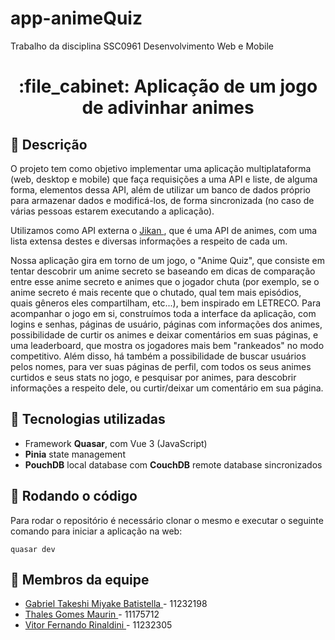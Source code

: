 # app-animeQuiz
Trabalho da disciplina SSC0961 Desenvolvimento Web e Mobile

<h1 align="center"> :file_cabinet: Aplicação de um jogo de adivinhar animes </h1>

## :memo: Descrição
O projeto tem como objetivo implementar uma aplicação multiplataforma (web, desktop e mobile) que faça requisições a uma API e liste, de alguma forma, elementos dessa API, além de utilizar um banco de dados próprio para armazenar dados e modificá-los, de forma sincronizada (no caso de várias pessoas estarem executando a aplicação).

Utilizamos como API externa o <a href="https://docs.api.jikan.moe/"> Jikan </a>, que é uma API de animes, com uma lista extensa destes e diversas informações a respeito de cada um.

Nossa aplicação gira em torno de um jogo, o "Anime Quiz", que consiste em tentar descobrir um anime secreto se baseando em dicas de comparação entre esse anime secreto e animes que o jogador chuta (por exemplo, se o anime secreto é mais recente que o chutado, qual tem mais episódios, quais gêneros eles compartilham, etc...), bem inspirado em LETRECO. Para acompanhar o jogo em si, construímos toda a interface da aplicação, com logins e senhas, páginas de usuário, páginas com informações dos animes, possibilidade de curtir os animes e deixar comentários em suas páginas, e uma leaderboard, que mostra os jogadores mais bem "rankeados" no modo competitivo. Além disso, há também a possibilidade de buscar usuários pelos nomes, para ver suas páginas de perfil, com todos os seus animes curtidos e seus stats no jogo, e pesquisar por animes, para descobrir informações a respeito dele, ou curtir/deixar um comentário em sua página.

## :wrench: Tecnologias utilizadas
* Framework <b>Quasar</b>, com Vue 3 (JavaScript)
* <b>Pinia</b> state management
* <b>PouchDB</b> local database com <b>CouchDB</b> remote database sincronizados

## :rocket: Rodando o código
Para rodar o repositório é necessário clonar o mesmo e executar o seguinte comando para iniciar a aplicação na web:
```
quasar dev
```

## :handshake: Membros da equipe
* <a href=https://www.linkedin.com/in/gabrielbatistella/> Gabriel Takeshi Miyake Batistella </a> - 11232198
* <a href=https://www.linkedin.com/in/thalesmaurin/> Thales Gomes Maurin </a> - 11175712
* <a href=https://www.linkedin.com/in/vitor-rinaldini/> Vitor Fernando Rinaldini </a> - 11232305
